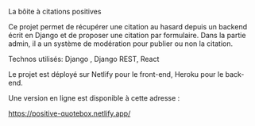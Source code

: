 La bôite à citations positives 

Ce projet permet de récupérer une citation au hasard depuis un backend écrit en Django et de proposer une citation par formulaire.
Dans la partie admin, il a un système de modération pour publier ou non la citation. 

Technos utilisés: 
Django , Django REST, React

Le projet est déployé sur Netlify pour le front-end, Heroku pour le back-end.

Une version en ligne est disponible à cette adresse : 

https://positive-quotebox.netlify.app/
